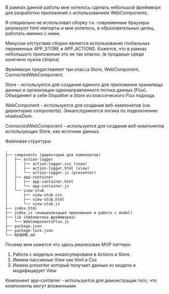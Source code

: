 В рамках данной работы мне хотелось сделать небольшой фреймворк для 
разработки приложений с использованием WebComponents.

Я специально не использовал сборку т.к. современные браузеры реализуют
html импорты и мне хотелось, в образовательных целяц, работать именно с ними.

Минусом отстуствия сборки является использование глобальных переменных APP_STORE и APP_ACTIONS.
Кажется, что в рамках небольшого приложения это не так опасно. (в продакшн среде конечено нужна сборка)


Фреймворк предоставляет три класса Store, WebComponent, ConnectedWebComponent.

Store - используется для создания единого для приложения хранилища данных и организации 
однонаправленного потока данных (Flux). Объединяет в себе Dispather и Store из классического Flux подхода.

WebComponent - используется для создания веб-компонетов (см. директорию components).
Энкапслуриюется логика по подключению shadowDom.

ConnectedWebComponent - используется для создания веб-компонетов использующих Store, как источник данных.

Файловая структура:
```
.
├── components (директория для компонетов)
│   ├── action-logger
│   │   ├── action-logger.css (view)
│   │   ├── action-logger.html (view)
│   │   └── action-logger.js (presenter)
│   ├── app-container
│   │   ├── app-container.html
│   │   └── app-container.js
│   └── view-stub
│       ├── view-stub.css
│       ├── view-stub.html
│       └── view-stub.js
├── index.html
├── index.js (инициализация приложения и работа с model)
├── lib (библиотека фреймворка)
│   └── WebComponentsFlux.js
├── package.json
├── package-lock.json
└── README.md
```
Почему мне кажется что здесь реализован MVP паттерн:
1. Работа с моделью энкапсулирована в Actions и Store.
2. Имеем пассивные View как html и Css
3. Имеем presenter который получает данные из модели и модифицирует View

Компонент app-container - используется для демонстрации того, что компоненты могут вложенными.
